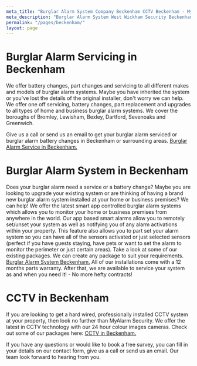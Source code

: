 ```yaml
---
meta_title: "Burglar Alarm System Company Beckenham CCTV Beckenham - MyAlarm Security"
meta_description: "Burglar Alarm System West Wickham Security Beckenham Security. CCTV systems. Home Security, Burglar Alarm Service Battery Beckenham. Alarm Company Near Me"
permalink: "/pages/beckenham/"
layout: page
---
```


# Burglar Alarm Servicing in Beckenham 

We offer battery changes, part changes and servicing to all different makes and models of burglar alarm systems. Maybe you have inherited the system or you\'ve lost the details of the original installer, don\'t worry we can help. We offer one off servicing, battery changes, part replacement and upgrades to all types of home and business burglar alarm systems. We cover the boroughs of Bromley, Lewisham, Bexley, Dartford, Sevenoaks and Greenwich.

Give us a call or send us an email to get your burglar alarm serviced or burglar alarm battery changes in Beckenham or surrounding areas. [Burglar Alarm Service in Beckenham.](/categories/burglar-alarms/)

# Burglar Alarm System in Beckenham 

Does your burglar alarm need a service or a battery change? Maybe you are looking to upgrade your existing system or are thinking of having a brand new burglar alarm system installed at your home or business premises? We can help! We offer the latest smart app controlled burglar alarm systems which allows you to monitor your home or business premises from anywhere in the world. Our app based smart alarms allow you to remotely set/unset your system as well as notifying you of any alarm activations within your property. This feature also allows you to part set your alarm system so you can have all of the sensors activated or just selected sensors (perfect if you have guests staying, have pets or want to set the alarm to monitor the perimeter or just certain areas). Take a look at some of our existing packages. We can create any package to suit your requirements. [Burglar Alarm System Beckenham.](/categories/burglar-alarms/) All of our installations come with a 12 months parts warranty. After that, we are available to service your system as and when you need it! - No more hefty contracts!

# CCTV in Beckenham 

If you are looking to get a hard wired, professionally installed CCTV system at your property, then look no further than MyAlarm Security. We offer the latest in CCTV technology with our 24 hour colour images cameras. Check out some of our packages here: [CCTV in Beckenham.](/categories/cctv/)

If you have any questions or would like to book a free survey, you can fill in your details on our contact form, give us a call or send us an email. Our team look forward to hearing from you.